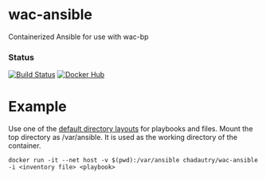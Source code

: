 # wac-ansible
Containerized Ansible for use with wac-bp

### Status
[![Build Status](https://travis-ci.org/chad-autry/wac-ansible.svg?branch=master)](https://travis-ci.org/chad-autry/wac-ansible)
[![Docker Hub](https://img.shields.io/badge/docker-ready-blue.svg)](https://registry.hub.docker.com/u/chadautry/wac-ansible/)

# Example
Use one of the [default directory layouts](http://docs.ansible.com/ansible/playbooks_best_practices.html#directory-layout) for playbooks and files.
Mount the top directory as /var/ansible. It is used as the working directory of the container.
```shell
docker run -it --net host -v $(pwd):/var/ansible chadautry/wac-ansible -i <inventory file> <playbook>
```
